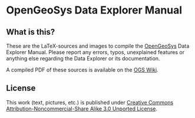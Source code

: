 # OpenGeoSys Data Explorer Manual #

## What is this? ##

These are the LaTeX-sources and images to compile the [OpenGeoSys](http://www.opengeosys.net) Data Explorer Manual. Please report any errors, typos, unexplained features or anything else
regarding the Data Explorer or its documentation.

A compiled PDF of these sources is available on the [OGS Wiki](https://svn.ufz.de/ogs).

## License ##

This work (text, pictures, etc.) is published under [Creative Commons Attribution-Noncommercial-Share Alike 3.0 Unported License](http://creativecommons.org/licenses/by-nc-sa/3.0/).
